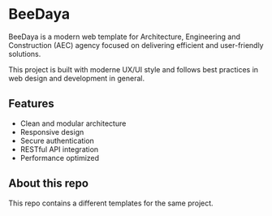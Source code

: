# BeeDaya

BeeDaya is a modern web template for Architecture, Engineering and Construction (AEC) agency focused on delivering efficient and user-friendly solutions.

This project is built with moderne UX/UI style and follows best practices in web design and development in general.

## Features

- Clean and modular architecture
- Responsive design
- Secure authentication
- RESTful API integration
- Performance optimized

## About this repo

This repo contains a different templates for the same project.